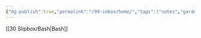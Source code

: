 ```yaml
---
{"dg-publish":true,"permalink":"/99-inbox/home/","tags":["notes","gardenEntry","gardenEntry"]}
---
```



[[30 Slipbox/Bash\|Bash]]
